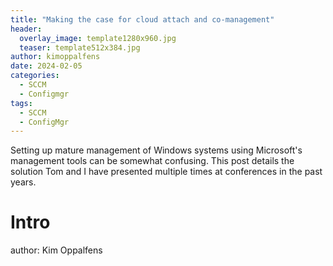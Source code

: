 ```yaml
---
title: "Making the case for cloud attach and co-management"
header:
  overlay_image: template1280x960.jpg
  teaser: template512x384.jpg
author: kimoppalfens
date: 2024-02-05
categories:
  - SCCM
  - Configmgr
tags:
  - SCCM
  - ConfigMgr
---
```


Setting up mature management of Windows systems using Microsoft's management tools can be somewhat confusing. This post details the solution Tom and I have presented multiple times at conferences in the past years. 

# Intro #
author: Kim Oppalfens




